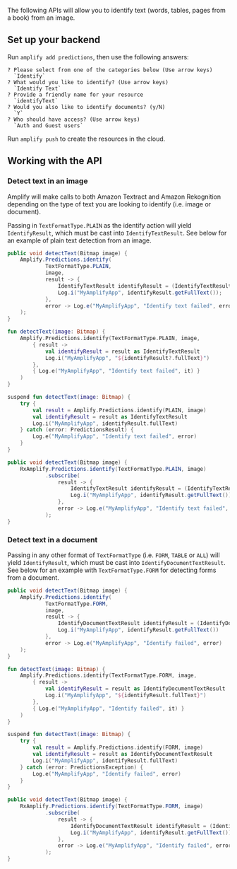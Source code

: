 The following APIs will allow you to identify text (words, tables, pages from a book) from an image.

## Set up your backend

Run `amplify add predictions`, then use the following answers:

```console
? Please select from one of the categories below (Use arrow keys)
  `Identify`
? What would you like to identify? (Use arrow keys)
  `Identify Text`
? Provide a friendly name for your resource
  `identifyText`
? Would you also like to identify documents? (y/N)
  `Y`
? Who should have access? (Use arrow keys)
  `Auth and Guest users`
```

Run `amplify push` to create the resources in the cloud.

## Working with the API

### Detect text in an image

Amplify will make calls to both Amazon Textract and Amazon Rekognition depending on the type of text you are looking to identify (i.e. image or document).

Passing in `TextFormatType.PLAIN` as the identify action will yield `IdentifyResult`, which must be cast into `IdentifyTextResult`. See below for an example of plain text detection from an image.

<amplify-block-switcher>
<amplify-block name="Java">

```java
public void detectText(Bitmap image) {
    Amplify.Predictions.identify(
            TextFormatType.PLAIN,
            image,
            result -> {
                IdentifyTextResult identifyResult = (IdentifyTextResult) result;
                Log.i("MyAmplifyApp", identifyResult.getFullText());
            },
            error -> Log.e("MyAmplifyApp", "Identify text failed", error)
    );
}
```

</amplify-block>
<amplify-block name="Kotlin - Callbacks">

```kotlin
fun detectText(image: Bitmap) {
    Amplify.Predictions.identify(TextFormatType.PLAIN, image,
        { result ->
            val identifyResult = result as IdentifyTextResult
            Log.i("MyAmplifyApp", "${identifyResult?.fullText}")
        },
        { Log.e("MyAmplifyApp", "Identify text failed", it) }
    )
}
```

</amplify-block>
<amplify-block name="Kotlin - Coroutines (Beta)">

```kotlin
suspend fun detectText(image: Bitmap) {
    try {
        val result = Amplify.Predictions.identify(PLAIN, image)
        val identifyResult = result as IdentifyTextResult
        Log.i("MyAmplifyApp", identifyResult.fullText)
    } catch (error: PredictionsResult) {
        Log.e("MyAmplifyApp", "Identify text failed", error)
    }
}
```

</amplify-block>
<amplify-block name="RxJava">

```java
public void detectText(Bitmap image) {
    RxAmplify.Predictions.identify(TextFormatType.PLAIN, image)
            .subscribe(
                result -> {
                    IdentifyTextResult identifyResult = (IdentifyTextResult) result;
                    Log.i("MyAmplifyApp", identifyResult.getFullText());
                },
                error -> Log.e("MyAmplifyApp", "Identify text failed", error)
            );
}
```

</amplify-block>
</amplify-block-switcher>


### Detect text in a document

Passing in any other format of `TextFormatType` (i.e. `FORM`, `TABLE` or `ALL`) will yield `IdentifyResult`, which must be cast into `IdentifyDocumentTextResult`. See below for an example with `TextFormatType.FORM` for detecting forms from a document.


<amplify-block-switcher>
<amplify-block name="Java">

```java
public void detectText(Bitmap image) {
    Amplify.Predictions.identify(
            TextFormatType.FORM,
            image,
            result -> {
                IdentifyDocumentTextResult identifyResult = (IdentifyDocumentTextResult) result;
                Log.i("MyAmplifyApp", identifyResult.getFullText())
            },
            error -> Log.e("MyAmplifyApp", "Identify failed", error)
    );
}
```

</amplify-block>
<amplify-block name="Kotlin - Callbacks">

```kotlin
fun detectText(image: Bitmap) {
    Amplify.Predictions.identify(TextFormatType.FORM, image,
        { result ->
            val identifyResult = result as IdentifyDocumentTextResult
            Log.i("MyAmplifyApp", "${identifyResult.fullText}")
        },
        { Log.e("MyAmplifyApp", "Identify failed", it) }
    )
}
```

</amplify-block>
<amplify-block name="Kotlin - Coroutines (Beta)">

```kotlin
suspend fun detectText(image: Bitmap) {
    try {
        val result = Amplify.Predictions.identify(FORM, image)
        val identifyResult = result as IdentifyDocumentTextResult
        Log.i("MyAmplifyApp", identifyResult.fullText)
    } catch (error: PredictionsException) {
        Log.e("MyAmplifyApp", "Identify failed", error)
    }
}
```

</amplify-block>
<amplify-block name="RxJava">

```java
public void detectText(Bitmap image) {
    RxAmplify.Predictions.identify(TextFormatType.FORM, image)
            .subscribe(
                result -> {
                    IdentifyDocumentTextResult identifyResult = (IdentifyDocumentTextResult) result;
                    Log.i("MyAmplifyApp", identifyResult.getFullText())
                },
                error -> Log.e("MyAmplifyApp", "Identify failed", error)
            );
}
```

</amplify-block>
</amplify-block-switcher>
